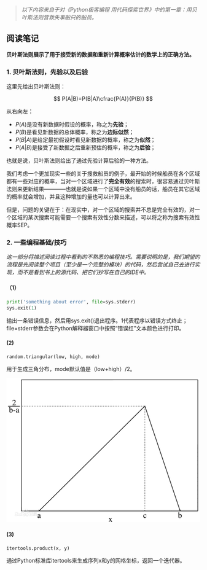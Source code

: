 > *以下内容来自于对《Python极客编程 用代码探索世界》中的第一章：用贝叶斯法则营救失事船只的船员。*

## 阅读笔记

**贝叶斯法则展示了用于接受新的数据和重新计算概率估计的数学上的正确方法。**

### 1. 贝叶斯法则，先验以及后验

这里先给出贝叶斯法则：

$$
P(A|B)=P(B|A)\cfrac{P(A)}{P(B)}
$$

从右向左：

* $P(A)$是没有新数据时假设的概率，称之为**先验**；
* $P(B)$是看见新数据的总体概率，称之为**边际似然**；
* $P(B|A)$是给定最初假设时看见新数据的概率，称之为**似然**；
* $P(A|B)$是接受了新数据之后重新预估的概率，称之为**后验**；

也就是说，贝叶斯法则给出了通过先验计算后验的一种方法。

我们考虑一个更加现实一些的关于搜救船员的例子，最开始的时候船员在各个区域都有一些对应的概率，当对一个区域进行了**完全有效**的搜索时，很容易通过贝叶斯法则来更新结果————也就是说如果一个区域中没有船员的话，船员在其它区域的概率就会增加，并且这种增加的量也可以计算出来。

但是，问题的关键在于：在现实中，对一个区域的搜索并不总是完全有效的，对一个区域的某次搜索可能需要一个搜索有效性分数来描述，可以将之称为搜索有效性概率SEP。

### 2. 一些编程基础/技巧

*这一部分将描述阅读过程中看到的不熟悉的编程技巧。需要说明的是，我们期望的流程是先阅读整个项目（至少是一个完整的模块）的代码，然后尝试自己去进行实现，而不是看到书上的源代码、把它们抄写在自己的IDE中。*

#### （1）

```python
print('something about error', file=sys.stderr)
sys.exit(1)
```

输出一条错误信息，然后用sys.exit()退出程序。1代表程序以错误方式终止；file=stderr参数会在Python解释器窗口中按照“错误红”文本颜色进行打印。

#### (2)

```python
random.triangular(low, high, mode)
```

用于生成三角分布，mode默认值是（low+high）/2。

![image.png](assets/image.png?t=1684744290244#pic_center)

#### (3)

```python
itertools.product(x, y)
```

通过Python标准库itertools来生成序列x和y的网格坐标，返回一个迭代器。

